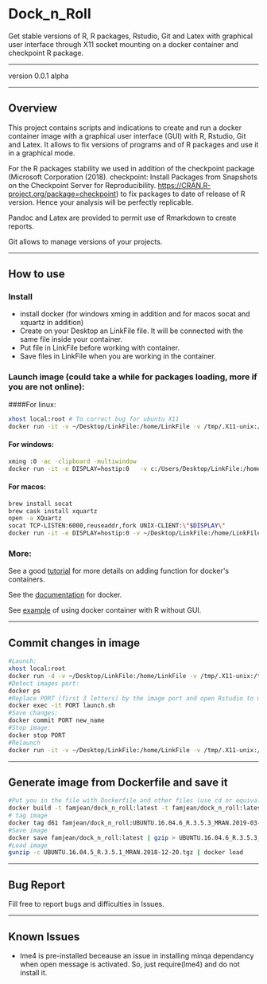 # Dock_n_Roll  
Get stable versions of R, R packages, Rstudio, Git and Latex with graphical user interface through X11 socket mounting on a docker container and checkpoint R package.

***   

version 0.0.1 alpha   

***   
## Overview
This project contains scripts and indications to create and run a docker container image with a graphical user interface (GUI) with R, Rstudio, Git and Latex. It allows to fix versions of programs and of R packages and use it in a graphical mode.  

For the R packages stability we used in addition of the checkpoint package (Microsoft Corporation (2018). checkpoint: Install Packages from Snapshots on the Checkpoint Server for Reproducibility. https://CRAN.R-project.org/package=checkpoint) to fix packages to date of release of R version. Hence your analysis will be perfectly replicable.

Pandoc and Latex are provided to permit use of Rmarkdown to create reports.

Git allows to manage versions of your projects.

***
## How to use
### Install
+ install docker (for windows xming in addition and for macos socat and xquartz in addition)
+ Create on your Desktop an LinkFile file. It will be connected with the same file inside your container.
+ Put file in LinkFile before working with container.  
+ Save files in LinkFile when you are working in the container.


### Launch image (could take a while for packages loading, more if you are not online):   
####For linux:
```bash
xhost local:root # To correct bug for ubuntu X11
docker run -it -v ~/Desktop/LinkFile:/home/LinkFile -v /tmp/.X11-unix:/tmp/.X11-unix -e DISPLAY famjean/dock_n_roll  
```

#### For windows:  
```bash
xming :0 -ac -clipboard -multiwindow   
docker run -it -e DISPLAY=hostip:0   -v c:/Users/Desktop/LinkFile:/home/LinkFile famjean/dock_n_roll
```

#### For macos:  
```bash
brew install socat  
brew cask install xquartz   
open -a XQuartz  
socat TCP-LISTEN:6000,reuseaddr,fork UNIX-CLIENT:\"$DISPLAY\"   
docker run -it -e DISPLAY=hostip:0 -v ~/Desktop/LinkFile:/home/LinkFile famjean/dock_n_roll
```

### More:
See a good [tutorial](http://somatorio.org/en/post/running-gui-apps-with-docker/) for more details on adding function for docker's containers.

See the [documentation](https://docker-curriculum.com/) for docker.

See [example](https://www.r-bloggers.com/running-your-r-script-in-docker/amp/) of using docker container with R without GUI.

***
## Commit changes in image   
```bash
#Launch:
xhost local:root
docker run -d -v ~/Desktop/LinkFile:/home/LinkFile -v /tmp/.X11-unix:/tmp/.X11-unix -e DISPLAY famjean/dock_n_roll bash    
#Detect images port:
docker ps
#Replace PORT (first 3 letters) by the image port and open Rstudio to make changes and next quit:
docker exec -it PORT launch.sh
#Save changes:
docker commit PORT new_name
#Stop image:
docker stop PORT
#Relaunch
docker run -it -v ~/Desktop/LinkFile:/home/LinkFile -v /tmp/.X11-unix:/tmp/.X11-unix -e DISPLAY new_name launch.sh
```

***
## Generate image from Dockerfile and save it
```bash
#Put you in the file with Dockerfile and other files (use cd or equivalent).
docker build -t famjean/dock_n_roll:latest -t famjean/dock_n_roll:latest .
# tag image
docker tag d61 famjean/dock_n_roll:UBUNTU.16.04.6_R.3.5.3_MRAN.2019-03-11
#Save image
docker save famjean/dock_n_roll:latest | gzip > UBUNTU.16.04.6_R.3.5.3_MRAN.2019-03-11.tgz
#Load image
gunzip -c UBUNTU.16.04.5_R.3.5.1_MRAN.2018-12-20.tgz | docker load
```

***
## Bug Report   
Fill free to report bugs and difficulties in Issues.

***
## Known Issues
+ lme4 is pre-installed beceause an issue in installing minqa dependancy when open message is activated. So, just require(lme4) and do not install it.
